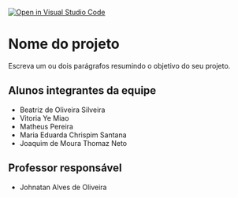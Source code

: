 [![Open in Visual Studio Code](https://classroom.github.com/assets/open-in-vscode-718a45dd9cf7e7f842a935f5ebbe5719a5e09af4491e668f4dbf3b35d5cca122.svg)](https://classroom.github.com/online_ide?assignment_repo_id=11604818&assignment_repo_type=AssignmentRepo)
# Nome do projeto
Escreva um ou dois parágrafos resumindo o objetivo do seu projeto.

## Alunos integrantes da equipe

* Beatriz de Oliveira Silveira
* Vitoria Ye Miao
* Matheus Pereira
* Maria Eduarda Chrispim Santana
* Joaquim de Moura Thomaz Neto


## Professor responsável 

* Johnatan Alves de Oliveira

